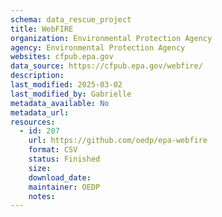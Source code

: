 ```yaml
---
schema: data_rescue_project 
title: WebFIRE
organization: Environmental Protection Agency
agency: Environmental Protection Agency
websites: cfpub.epa.gov
data_source: https://cfpub.epa.gov/webfire/
description: 
last_modified: 2025-03-02
last_modified_by: Gabrielle
metadata_available: No
metadata_url: 
resources:
  - id: 207
    url: https://github.com/oedp/epa-webfire
    format: CSV
    status: Finished
    size: 
    download_date: 
    maintainer: OEDP
    notes: 
---
```

